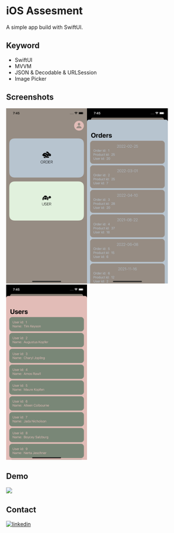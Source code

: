 
# iOS Assesment

A simple app build with SwiftUI.

## Keyword

- SwiftUI
- MVVM
- JSON & Decodable & URLSession
- Image Picker


## Screenshots

<img src="https://github.com/40218010/EdvoraiOSTest/blob/main/images/SimulatorScreen%20Shot-1.png"  width="220" ><img src="https://github.com/40218010/EdvoraiOSTest/blob/main/images/SimulatorScreen%20Shot-2.png"  width="220" ><img src="https://github.com/40218010/EdvoraiOSTest/blob/main/images/SimulatorScreen%20Shot-3.png"  width="220" >




## Demo

<img src="https://github.com/40218010/EdvoraiOSTest/blob/main/images/ImagePicker.gif"  width="220" >

## Contact

[![linkedin](https://img.shields.io/badge/linkedin-0A66C2?style=for-the-badge&logo=linkedin&logoColor=white)](https://www.linkedin.com/in/亞萱-林-47404315b)

